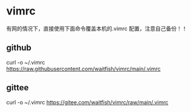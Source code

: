 # vimrc

有网的情况下，直接使用下面命令覆盖本机的.vimrc 配置，注意自己备份！！

## github

curl -o ~/.vimrc https://raw.githubusercontent.com/waitfish/vimrc/main/.vimrc

## gittee

curl -o ~/.vimrc https://gitee.com/waitfish/vimrc/raw/main/.vimrc
